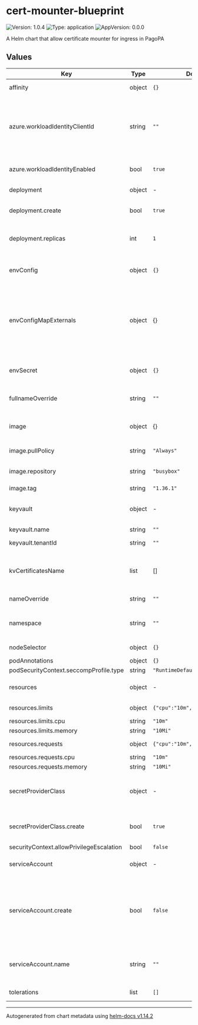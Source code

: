 # cert-mounter-blueprint

![Version: 1.0.4](https://img.shields.io/badge/Version-1.0.4-informational?style=flat-square) ![Type: application](https://img.shields.io/badge/Type-application-informational?style=flat-square) ![AppVersion: 0.0.0](https://img.shields.io/badge/AppVersion-0.0.0-informational?style=flat-square)

A Helm chart that allow certificate mounter for ingress in PagoPA

## Values

| Key | Type | Default | Description |
|-----|------|---------|-------------|
| affinity | object | `{}` | Pod labels affinity |
| azure.workloadIdentityClientId | string | `""` | Azure Workload Identity Client ID (e.g. qwerty123-a1aa-1234-xyza-qwerty123) |
| azure.workloadIdentityEnabled | bool | `true` | Enable workload identity |
| deployment | object | - | Configure deployment |
| deployment.create | bool | `true` | create the deployment manifest |
| deployment.replicas | int | `1` | Number of replicas for this deployment |
| envConfig | object | `{}` | Environment config to use for the canary container |
| envConfigMapExternals | object | {} | Configure values from config maps external to chart. E.g already present into cluster, see documentation |
| envSecret | object | `{}` | Environment secrets to use for the canary container |
| fullnameOverride | string | `""` | Helm chart fullname override |
| image | object | {} | image: configuration for the container |
| image.pullPolicy | string | `"Always"` | Pull policy to use |
| image.repository | string | `"busybox"` | Docker reposity for the container |
| image.tag | string | `"1.36.1"` | Container TAG |
| keyvault | object | - | Azure KeyVault connection configuration |
| keyvault.name | string | `""` | KV name |
| keyvault.tenantId | string | `""` | Tenant id (uuid) |
| kvCertificatesName | list | [] | List of certificate names as present into KV azure |
| nameOverride | string | `""` | Helm chart name override |
| namespace | string | `""` | Namespace in which deploy the microservice |
| nodeSelector | object | `{}` | K8s node selectors |
| podAnnotations | object | `{}` |  |
| podSecurityContext.seccompProfile.type | string | `"RuntimeDefault"` |  |
| resources | object | - | POD resources section |
| resources.limits | object | `{"cpu":"10m","memory":"10Mi"}` | limits is mandatory |
| resources.limits.cpu | string | `"10m"` | cpu |
| resources.limits.memory | string | `"10Mi"` | memory |
| resources.requests | object | `{"cpu":"10m","memory":"10Mi"}` | request is mandatory |
| resources.requests.cpu | string | `"10m"` | cpu |
| resources.requests.memory | string | `"10Mi"` | memory |
| secretProviderClass | object | - | Secrect provider class allow to connect to azure kv |
| secretProviderClass.create | bool | `true` | create or not the secret provider class manifest |
| securityContext.allowPrivilegeEscalation | bool | `false` |  |
| serviceAccount | object | - | Service account configuration |
| serviceAccount.create | bool | `false` | Create the service account object. If true use this object, otherwise use only the name reference |
| serviceAccount.name | string | `""` | Service account name, this service account already exists |
| tolerations | list | `[]` | Pod taints toleration |

----------------------------------------------
Autogenerated from chart metadata using [helm-docs v1.14.2](https://github.com/norwoodj/helm-docs/releases/v1.14.2)

